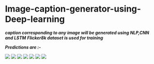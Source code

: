 # Image-caption-generator-using-Deep-learning
***caption corresponding to any image will be generated using NLP,CNN and LSTM***
***Flicker8k dataset is used for training***


***Predictions are :-***

![](https://github.com/ocarian/Image-caption-generator-using-Deep-learning/1.png)
![](https://github.com/ocarian/Image-caption-generator-using-Deep-learning/2.png)
![](https://github.com/ocarian/Image-caption-generator-using-Deep-learning/3.png)
![](https://github.com/ocarian/Image-caption-generator-using-Deep-learning/4.png)
![](https://github.com/ocarian/Image-caption-generator-using-Deep-learning/5.png)
![](https://github.com/ocarian/Image-caption-generator-using-Deep-learning/6.png)
![](https://github.com/ocarian/Image-caption-generator-using-Deep-learning/7.png)
